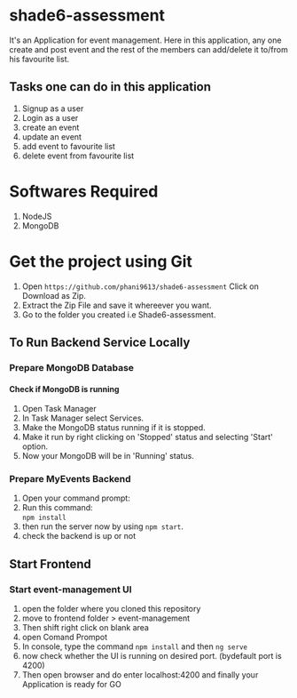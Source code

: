 # shade6-assessment
It's an Application for event management. Here in this application, any one create and post event and the rest of the members can add/delete it to/from his favourite list.

## Tasks one can do in this application
1. Signup as a user
2. Login as a user
3. create an event
4. update an event
5. add event to favourite list
6. delete event from favourite list

# Softwares Required   
1. NodeJS
2. MongoDB



# Get the project using Git
1. Open `https://github.com/phani9613/shade6-assessment` Click on Download as Zip.
2. Extract the Zip File and save it whereever you want.
3. Go to the folder you created i.e Shade6-assessment.


## To Run Backend Service Locally
  
### Prepare MongoDB Database
#### Check if MongoDB is running
1. Open Task Manager
2. In Task Manager select Services.
3. Make the MongoDB status running if it is stopped.
4. Make it run by right clicking on 'Stopped' status and selecting 'Start' option.
5. Now your MongoDB will be in 'Running' status.

### Prepare MyEvents Backend 
1. Open your command prompt:
2. Run this command:  
   `npm install`  
3. then run the server now by using `npm start`.
4. check the backend is up or not


##  Start Frontend

### Start event-management UI 
1. open the folder where you cloned this repository
2. move to frontend folder > event-management
3. Then shift right click on blank area
4. open Comand Prompot
5. In console, type the command `npm install` and then `ng serve`
6. now check whether the UI is running on desired port. (bydefault port is 4200)
7. Then open browser and do enter localhost:4200 and finally your Application is ready for GO


